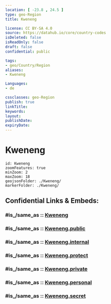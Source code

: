 ```yaml
---
location: [ -23.8 , 24.5 ] 
type: geo-Region
title: Kweneng

license: CC BY-SA 4.0
source: https://datahub.io/core/country-codes
isDeleted: false
isReadOnly: false
draft: false
confidential: public

tags:
- geo/Country/Region
aliases:
- Kweneng

Languages:
- de

cssclasses: geo-Region
publish: true
linkTitle: 
keywords: 
layout: 
publishDate: 
expiryDate: 
---
```


# Kweneng

```leaflet
id: Kweneng
zoomFeatures: true 
minZoom: 2 
maxZoom: 18
geojsonFolder: ./Kweneng/
markerFolder: ./Kweneng/
```


## Confidential Links & Embeds: 

### #is_/same_as :: [Kweneng](/_Standards/Earth/Continent/Africa/Africa~South/Botswana/districts~Botswana/Kweneng.md) 

### #is_/same_as :: [Kweneng.public](/_public/Earth/Continent/Africa/Africa~South/Botswana/districts~Botswana/Kweneng.public.md) 

### #is_/same_as :: [Kweneng.internal](/_internal/Earth/Continent/Africa/Africa~South/Botswana/districts~Botswana/Kweneng.internal.md) 

### #is_/same_as :: [Kweneng.protect](/_protect/Earth/Continent/Africa/Africa~South/Botswana/districts~Botswana/Kweneng.protect.md) 

### #is_/same_as :: [Kweneng.private](/_private/Earth/Continent/Africa/Africa~South/Botswana/districts~Botswana/Kweneng.private.md) 

### #is_/same_as :: [Kweneng.personal](/_personal/Earth/Continent/Africa/Africa~South/Botswana/districts~Botswana/Kweneng.personal.md) 

### #is_/same_as :: [Kweneng.secret](/_secret/Earth/Continent/Africa/Africa~South/Botswana/districts~Botswana/Kweneng.secret.md)

